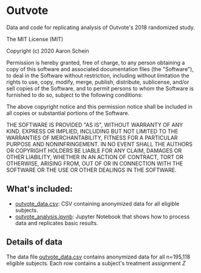 # Outvote
Data and code for replicating analysis of Outvote's 2018 randomized study.

The MIT License (MIT)

Copyright (c) 2020 Aaron Schein

Permission is hereby granted, free of charge, to any person obtaining a copy
of this software and associated documentation files (the "Software"), to deal
in the Software without restriction, including without limitation the rights
to use, copy, modify, merge, publish, distribute, sublicense, and/or sell
copies of the Software, and to permit persons to whom the Software is
furnished to do so, subject to the following conditions:

The above copyright notice and this permission notice shall be included in all
copies or substantial portions of the Software.

THE SOFTWARE IS PROVIDED "AS IS", WITHOUT WARRANTY OF ANY KIND, EXPRESS OR
IMPLIED, INCLUDING BUT NOT LIMITED TO THE WARRANTIES OF MERCHANTABILITY,
FITNESS FOR A PARTICULAR PURPOSE AND NONINFRINGEMENT. IN NO EVENT SHALL THE
AUTHORS OR COPYRIGHT HOLDERS BE LIABLE FOR ANY CLAIM, DAMAGES OR OTHER
LIABILITY, WHETHER IN AN ACTION OF CONTRACT, TORT OR OTHERWISE, ARISING FROM,
OUT OF OR IN CONNECTION WITH THE SOFTWARE OR THE USE OR OTHER DEALINGS IN THE
SOFTWARE.

## What's included:

* [outvote_data.csv](https://github.com/aschein/outvote/blob/master/dat/outvote_data.csv): CSV containing anonymized data for all eligible subjects.
* [outvote_analysis.ipynb](https://github.com/aschein/outvote/blob/master/src/outvote_analysis.ipynb): Jupyter Notebook that shows how to process data and replicates basic results.

## Details of data

The data file [outvote_data.csv](https://github.com/aschein/outvote/blob/master/dat/outvote_data.csv) contains anonymized data for all n=195,118 eligible subjects. Each row contains a subject's treatment assignment $Z$ 
